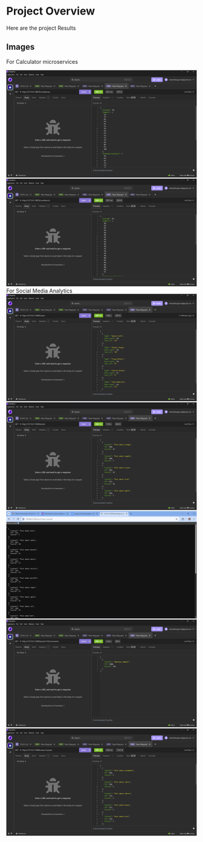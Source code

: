 # Project Overview

Here are the project Results

## Images

For Calculator microservices

![Image 1](./images/Screenshot(114).png)
![Image 1](./images/Screenshot(115).png)
For Social Media Analytics
![Image 1](./images/Screenshot(116).png)
![Image 1](./images/Screenshot(117).png)
![Image 1](./images/Screenshot(118).png)
![Image 1](./images/Screenshot(119).png)
![Image 1](./images/Screenshot(120).png)
